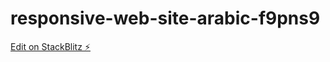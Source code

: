 # responsive-web-site-arabic-f9pns9

[Edit on StackBlitz ⚡️](https://stackblitz.com/edit/responsive-web-site-arabic-f9pns9)